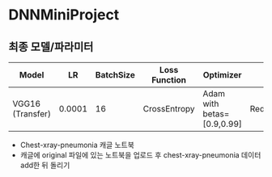 # DNNMiniProject
## 최종 모델/파라미터

|Model|LR|BatchSize|Loss Function|Optimizer|Scheduler|Epoch|
|--|--|--|--|--|--|--|
|VGG16 (Transfer)|0.0001|16|CrossEntropy|Adam with betas=[0.9,0.99]|ReduceOnPleateau|30|

- Chest-xray-pneumonia 캐글 노트북
- 캐글에 original 파일에 있는 노트북을 업로드 후 chest-xray-pneumonia 데이터 add한 뒤 돌리기
